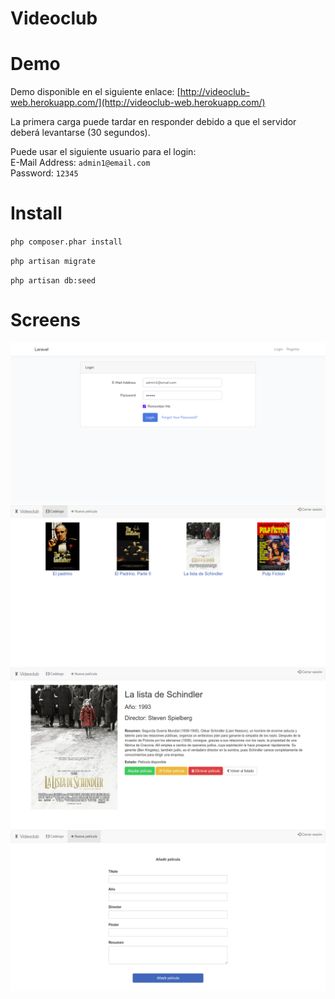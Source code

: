 # Videoclub

# Demo

Demo disponible en el siguiente enlace: [http://videoclub-web.herokuapp.com/](http://videoclub-web.herokuapp.com/)

La primera carga puede tardar en responder debido a que el servidor deberá levantarse (30 segundos).

Puede usar el siguiente usuario para el login:  
E-Mail Address: `admin1@email.com`  
Password: `12345`  

# Install

`php composer.phar install`

`php artisan migrate`

`php artisan db:seed`

# Screens

![alt text](https://raw.githubusercontent.com/jlpalaciosb/videoclub/master/screens/screen1.png)
![alt text](https://raw.githubusercontent.com/jlpalaciosb/videoclub/master/screens/screen2.png)
![alt text](https://raw.githubusercontent.com/jlpalaciosb/videoclub/master/screens/screen3.png)
![alt text](https://raw.githubusercontent.com/jlpalaciosb/videoclub/master/screens/screen4.png)
